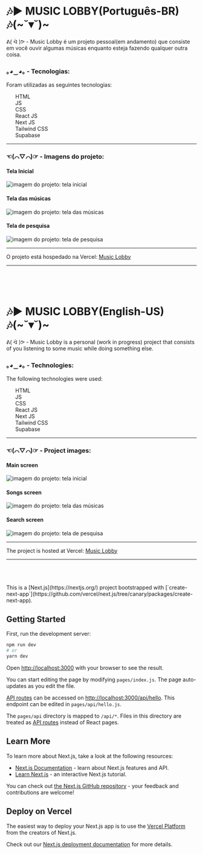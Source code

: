 <h1>🎶▶️ MUSIC LOBBY(Português-BR) 🎶(~˘▾˘)~</h1>

ᕕ( ᐛ )ᕗ - Music Lobby é um projeto pessoal(em andamento) que consiste em você ouvir algumas músicas enquanto esteja fazendo qualquer outra coisa.

<h3>｡◕‿◕｡ - Tecnologias:</h3>
Foram utilizadas as seguintes tecnologias:
<ul style="list-style:none">
<li>HTML</li>
<li>JS</li>
<li>CSS</li>
<li>React JS</li>
<li>Next JS</li>
<li>Tailwind CSS</li>
<li>Supabase</li>
</ul>
<hr/>
    <h3> ☜(⌒▽⌒)☞ - Imagens do projeto:</h3>
    <h4>Tela Inicial</h4>
    <img src="public/images/project_1.jpg" alt="imagem do projeto: tela inicial">
    <h4>Tela das músicas</h4>
    <img src="public/images/project_2.jpg" alt="imagem do projeto: tela das músicas">
    <h4>Tela de pesquisa</h4>
    <img src="public/images/project_3.jpg" alt="imagem do projeto: tela de pesquisa">
<hr/>
O projeto está hospedado na Vercel:
    <a href="https://music-lobby.vercel.app/">Music Lobby</a>
<hr/>
<br/>
<br/>
<br/>
<h1>🎶▶️ MUSIC LOBBY(English-US) 🎶(~˘▾˘)~</h1>

ᕕ( ᐛ )ᕗ - Music Lobby is a personal (work in progress) project that consists of you listening to some music while doing something else.

<h3>｡◕‿◕｡ - Technologies:</h3>
The following technologies were used:
<ul style="list-style:none">
<li>HTML</li>
<li>JS</li>
<li>CSS</li>
<li>React JS</li>
<li>Next JS</li>
<li>Tailwind CSS</li>
<li>Supabase</li>
</ul>
<hr/>
    <h3> ☜(⌒▽⌒)☞ - Project images:</h3>
    <h4>Main screen</h4>
    <img src="public/images/project_1.jpg" alt="imagem do projeto: tela inicial">
    <h4>Songs screen</h4>
    <img src="public/images/project_2.jpg" alt="imagem do projeto: tela das músicas">
    <h4>Search screen</h4>
    <img src="public/images/project_3.jpg" alt="imagem do projeto: tela de pesquisa">
<hr/>
The project is hosted at Vercel:
    <a href="https://music-lobby.vercel.app/">Music Lobby</a>
<hr/>
<br/>
<br/>
<br/>
This is a [Next.js](https://nextjs.org/) project bootstrapped with [`create-next-app`](https://github.com/vercel/next.js/tree/canary/packages/create-next-app).

## Getting Started

First, run the development server:

```bash
npm run dev
# or
yarn dev
```

Open [http://localhost:3000](http://localhost:3000) with your browser to see the result.

You can start editing the page by modifying `pages/index.js`. The page auto-updates as you edit the file.

[API routes](https://nextjs.org/docs/api-routes/introduction) can be accessed on [http://localhost:3000/api/hello](http://localhost:3000/api/hello). This endpoint can be edited in `pages/api/hello.js`.

The `pages/api` directory is mapped to `/api/*`. Files in this directory are treated as [API routes](https://nextjs.org/docs/api-routes/introduction) instead of React pages.

## Learn More

To learn more about Next.js, take a look at the following resources:

- [Next.js Documentation](https://nextjs.org/docs) - learn about Next.js features and API.
- [Learn Next.js](https://nextjs.org/learn) - an interactive Next.js tutorial.

You can check out [the Next.js GitHub repository](https://github.com/vercel/next.js/) - your feedback and contributions are welcome!

## Deploy on Vercel

The easiest way to deploy your Next.js app is to use the [Vercel Platform](https://vercel.com/new?utm_medium=default-template&filter=next.js&utm_source=create-next-app&utm_campaign=create-next-app-readme) from the creators of Next.js.

Check out our [Next.js deployment documentation](https://nextjs.org/docs/deployment) for more details.
